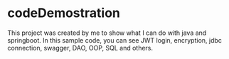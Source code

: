 # codeDemostration
This project was created by me to show what I can do with java and springboot. In this sample code, you can see JWT login, encryption, jdbc connection, swagger, DAO, OOP, SQL and others.
